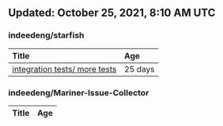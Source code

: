## Updated: October 25, 2021, 8:10 AM UTC


### indeedeng/starfish
|**Title**|**Age**|
|:----|:----|
|[integration tests/ more tests](https://github.com/indeedeng/starfish/issues/117)|25&nbsp;days|


### indeedeng/Mariner-Issue-Collector
|**Title**|**Age**|
|:----|:----|